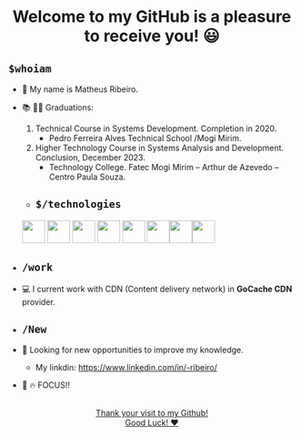 <div align="center">
   <h1>Welcome to my GitHub is a pleasure to receive you! 😃 </h2>
</div>

## ```$whoiam ```
 - 📘 My name is Matheus Ribeiro. 
 - 📚 👨‍🎓 Graduations:  
   1. Technical Course in Systems Development. Completion in 2020. 
      - Pedro Ferreira Alves Technical School /Mogi Mirim.
   2. Higher Technology Course in Systems Analysis and Development. Conclusion, December 2023.
        - Technology College. Fatec Mogi Mirim – Arthur de Azevedo – Centro Paula Souza.
  
   - ## ```$/technologies ```
   <img src="https://cdn.jsdelivr.net/gh/devicons/devicon@latest/icons/bash/bash-original.svg" width="40" height="40" /> <img src="https://cdn.jsdelivr.net/gh/devicons/devicon@latest/icons/docker/docker-original.svg" width="40" height="40"/>
  <img src="https://cdn.jsdelivr.net/gh/devicons/devicon@latest/icons/kubernetes/kubernetes-original.svg" width="40" height="40" /> <img src="https://cdn.jsdelivr.net/gh/devicons/devicon@latest/icons/debian/debian-original.svg" width="40" height="40"/> <img src="https://cdn.jsdelivr.net/gh/devicons/devicon@latest/icons/c/c-original.svg" width="40" height="40"/> <img src="https://cdn.jsdelivr.net/gh/devicons/devicon@latest/icons/linux/linux-original.svg" width="40" height="40"/><img src="https://cdn.jsdelivr.net/gh/devicons/devicon@latest/icons/elasticsearch/elasticsearch-original.svg" width="40" height="40"/><img src="https://cdn.jsdelivr.net/gh/devicons/devicon@latest/icons/mysql/mysql-original.svg" width="40" height="40"/>
  - ## ```/work ```    
   - 💻 I current work with CDN (Content delivery network) in **GoCache CDN** provider.

  - ## ```/New ```    
   - 👾 Looking for new opportunities to improve my knowledge.
      -  My linkdin: https://www.linkedin.com/in/-ribeiro/
 - 🎯 🔥 FOCUS!!
 <div> 
<div align="center">
<a href="https://github.com/MatheusAraujo25">
</div>
</br>
 
<div align="center">
 Thank your visit to my Github! <br> Good Luck! ❤️
</div> 
</div>
